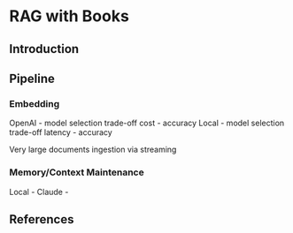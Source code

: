 # RAG with Books

## Introduction

## Pipeline

### Embedding
OpenAI - model selection trade-off cost - accuracy
Local - model selection trade-off latency - accuracy

Very large documents ingestion via streaming 

### Memory/Context Maintenance
Local -
Claude - 

## References
